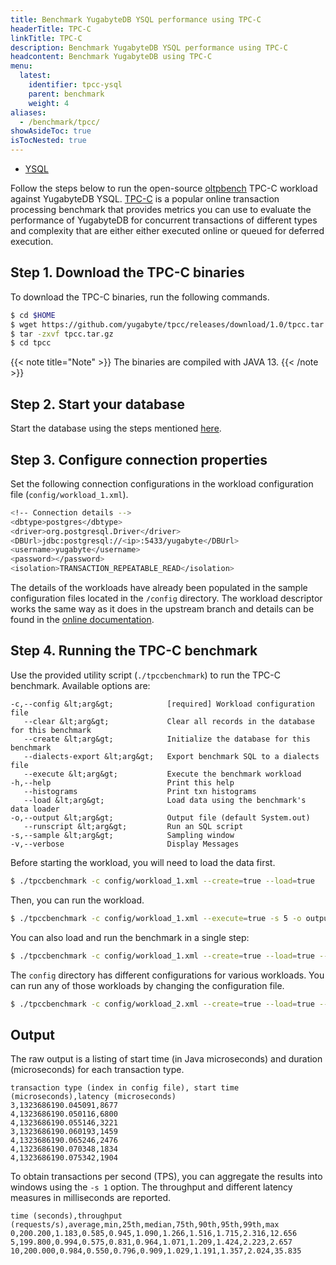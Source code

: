 ```yaml
---
title: Benchmark YugabyteDB YSQL performance using TPC-C
headerTitle: TPC-C
linkTitle: TPC-C
description: Benchmark YugabyteDB YSQL performance using TPC-C
headcontent: Benchmark YugabyteDB using TPC-C
menu:
  latest:
    identifier: tpcc-ysql
    parent: benchmark
    weight: 4
aliases:
  - /benchmark/tpcc/
showAsideToc: true
isTocNested: true
---
```


<ul class="nav nav-tabs-alt nav-tabs-yb">

  <li >
    <a href="/latest/benchmark/tpcc-ysql/" class="nav-link active">
      <i class="icon-postgres" aria-hidden="true"></i>
      YSQL
    </a>
  </li>

</ul>

Follow the steps below to run the open-source [oltpbench](https://github.com/oltpbenchmark/oltpbench) TPC-C workload against YugabyteDB YSQL. [TPC-C](http://www.tpc.org/tpcc/) is a popular online transaction processing benchmark that provides metrics you can use to evaluate the performance of YugabyteDB for concurrent transactions of different types and complexity that are either either executed online or queued for deferred execution.

## Step 1. Download the TPC-C binaries

To download the TPC-C binaries, run the following commands.

```sh
$ cd $HOME
$ wget https://github.com/yugabyte/tpcc/releases/download/1.0/tpcc.tar.gz
$ tar -zxvf tpcc.tar.gz
$ cd tpcc
```

{{< note title="Note" >}}
The binaries are compiled with JAVA 13.
{{< /note >}}

## Step 2. Start your database

Start the database using the steps mentioned [here](https://docs.yugabyte.com/latest/quick-start/create-local-cluster/macos/).

## Step 3. Configure connection properties

Set the following connection configurations in the workload configuration file (`config/workload_1.xml`).

```sh
<!-- Connection details -->
<dbtype>postgres</dbtype>
<driver>org.postgresql.Driver</driver>
<DBUrl>jdbc:postgresql://<ip>:5433/yugabyte</DBUrl>
<username>yugabyte</username>
<password></password>
<isolation>TRANSACTION_REPEATABLE_READ</isolation>
```

The details of the workloads have already been populated in the sample configuration files located in the `/config` directory.
The workload descriptor works the same way as it does in the upstream branch and details can be found in the [online documentation](https://github.com/oltpbenchmark/oltpbench/wiki).

## Step 4. Running the TPC-C benchmark

Use the provided utility script (`./tpccbenchmark`) to run the TPC-C benchmark. Available options are:

```
-c,--config &lt;arg&gt;            [required] Workload configuration file
   --clear &lt;arg&gt;             Clear all records in the database for this benchmark
   --create &lt;arg&gt;            Initialize the database for this benchmark
   --dialects-export &lt;arg&gt;   Export benchmark SQL to a dialects file
   --execute &lt;arg&gt;           Execute the benchmark workload
-h,--help                          Print this help
   --histograms                    Print txn histograms
   --load &lt;arg&gt;              Load data using the benchmark's data loader
-o,--output &lt;arg&gt;            Output file (default System.out)
   --runscript &lt;arg&gt;         Run an SQL script
-s,--sample &lt;arg&gt;            Sampling window
-v,--verbose                       Display Messages
```

Before starting the workload, you will need to load the data first.

```sh
$ ./tpccbenchmark -c config/workload_1.xml --create=true --load=true
```

Then, you can run the workload.

```sh
$ ./tpccbenchmark -c config/workload_1.xml --execute=true -s 5 -o outputfile
```

You can also load and run the benchmark in a single step:

```sh
$ ./tpccbenchmark -c config/workload_1.xml --create=true --load=true --execute=true -s 5 -o outputfile
```

The `config` directory has different configurations for various workloads. You can run any of those workloads by changing the configuration file.

```sh
$ ./tpccbenchmark -c config/workload_2.xml --create=true --load=true --execute=true -s 5 -o outputfile
```

## Output

The raw output is a listing of start time (in Java microseconds) and duration (microseconds) for each transaction type.

```
transaction type (index in config file), start time (microseconds),latency (microseconds)
3,1323686190.045091,8677
4,1323686190.050116,6800
4,1323686190.055146,3221
3,1323686190.060193,1459
4,1323686190.065246,2476
4,1323686190.070348,1834
4,1323686190.075342,1904
```

To obtain transactions per second (TPS), you can aggregate the results into windows using the `-s 1` option. The throughput and different latency measures in milliseconds are reported.

```
time (seconds),throughput (requests/s),average,min,25th,median,75th,90th,95th,99th,max
0,200.200,1.183,0.585,0.945,1.090,1.266,1.516,1.715,2.316,12.656
5,199.800,0.994,0.575,0.831,0.964,1.071,1.209,1.424,2.223,2.657
10,200.000,0.984,0.550,0.796,0.909,1.029,1.191,1.357,2.024,35.835
```
